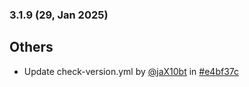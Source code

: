 ### 3.1.9 (29, Jan 2025)
## Others
- Update check-version.yml by [<u>@jaX10bt</u>](https://www.github.com/jaX10bt) in [#e4bf37c](https://github.com/buerokratt/XTR/commit/e4bf37c)
